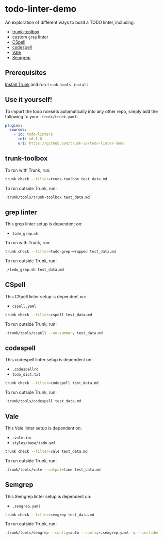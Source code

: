 # todo-linter-demo

An exploration of different ways to build a TODO linter, including:

- [trunk-toolbox](#trunk-toolbox)
- [custom `grep` linter](#grep-linter)
- [CSpell](#cspell)
- [codespell](#codespell)
- [Vale](#vale)
- [Semgrep](#semgrep)

## Prerequisites

[Install Trunk](https://docs.trunk.io/check/usage) and run `trunk tools install`

## Use it yourself!

To import the todo rulesets automatically into any other repo, simply add the following to your `.trunk/trunk.yaml`:

```yaml
plugins:
  sources:
    - id: todo-linters
      ref: v0.1.0
      uri: https://github.com/trunk-io/todo-linter-demo
```

## trunk-toolbox

To run with Trunk, run:

```bash
trunk check --filter=trunk-toolbox test_data.md
```

To run outside Trunk, run:

```bash
.trunk/tools/trunk-toolbox test_data.md
```

## grep linter

This grep linter setup is dependent on:

- `todo_grep.sh`

To run with Trunk, run:

```bash
trunk check --filter=todo-grep-wrapped test_data.md
```

To run outside Trunk, run:

```bash
./todo_grep.sh test_data.md
```

## CSpell

This CSpell linter setup is dependent on:

- `cspell.yaml`

```bash
trunk check --filter=cspell test_data.md
```

To run outside Trunk, run:

```bash
.trunk/tools/cspell --no-summary test_data.md
```

## codespell

This codespell linter setup is dependent on:

- `.codespellrc`
- `todo_dict.txt`

```bash
trunk check --filter=codespell test_data.md
```

To run outside Trunk, run:

```bash
.trunk/tools/codespell test_data.md
```

## Vale

This Vale linter setup is dependent on:

- `.vale.ini`
- `styles/base/todo.yml`

```bash
trunk check --filter=vale test_data.md
```

To run outside Trunk, run:

```bash
.trunk/tools/vale --output=line test_data.md
```

## Semgrep

This Semgrep linter setup is dependent on:

- `.semgrep.yaml`

```bash
trunk check --filter=semgrep test_data.md
```

To run outside Trunk, run:

```bash
.trunk/tools/semgrep --config=auto --config=.semgrep.yaml -q --include=test_data.md
```
